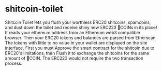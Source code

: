 # shitcoin-toilet
Shitcoin Toilet lets you flush your worthless ERC20 shitcoins, spamcoins, and dust down the toilet and receive shiny new ERC223 💩COINs in its place! It reads your ethereum address from an Ethereum web3 compatible browser. Then your ERC20 tokens and balances are parsed from Etherscan. The tokens with little to no value in your wallet are displayed on the site interface. First you must Approve the smart contract for the shitcoin due to ERC20's limitations, then Flush it to exchange the shitcoins for the same amount of 💩COIN. The ERC223 would not require the two transaction process.
